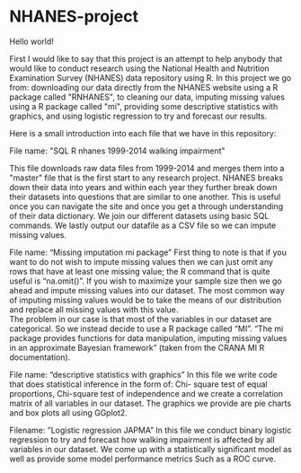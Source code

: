 # NHANES-project
Hello world!

First I would like to say that this project is an attempt to help anybody that would like to conduct research using the 
National Health and Nutrition Examination Survey (NHANES) data repository using R. In this project we go from: downloading our data directly from 
the NHANES website using a R package called "RNHANES", to cleaning our data, imputing missing values using a R package called "mi",
providing some descriptive statistics with graphics, and using logistic regression to try and forecast our results. 



Here is a small introduction into each file that we have in this repository:


File name: "SQL R nhanes 1999-2014 walking impairment"

This file downloads raw data files from 1999-2014 and merges them into a "master" file that is the first start to any research project. 
NHANES breaks down their data into years and within each year they further break down their datasets into questions that are similar to one another. This is useful once you 
can navigate the site and once you get a through understanding of their data dictionary. We join our different datasets using basic SQL commands. We lastly output our datafile as a CSV file so we can impute missing values.

File name: “Missing imputation mi package”
First thing to note is that if you want to do not wish to impute missing values then we can just omit any rows that 
have at least one missing value; the R command that is quite useful is “na.omit()”. If you wish to maximize your sample size 
then we go ahead and impute missing values into our dataset. The most common way of imputing missing values
would be to take the means of our distribution and replace all missing values with this value.  
The problem in our case is that most of the variables in our dataset are categorical. So we instead decide to use a R package
called “MI”. “The mi package provides functions for data manipulation, imputing missing values in an approximate Bayesian framework”
(taken from the CRANA MI R documentation).

File name: “descriptive statistics with graphics”
In this file we write code that does statistical inference in the form of: Chi- square test of equal proportions, 
Chi-square test of independence and we create a correlation matrix of all variables in our dataset. 
The graphics we provide are pie charts and box plots all using GGplot2.

Filename: ”Logistic regression JAPMA”
In this file we conduct binary logistic regression to try and forecast how walking impairment is affected by
all variables in our dataset. We come up with a statistically significant model as well as provide some model performance 
metrics Such as a ROC curve.
